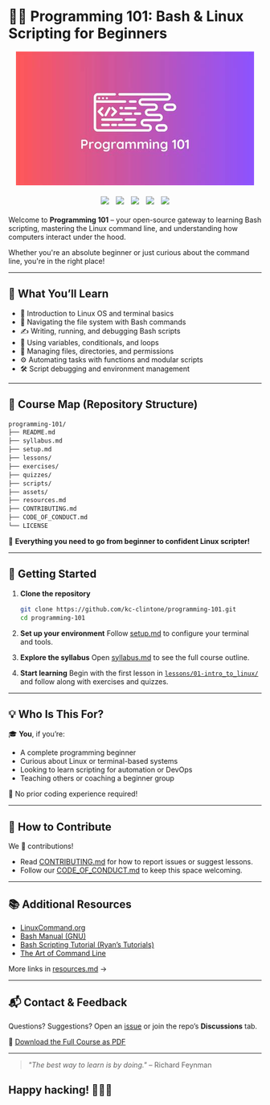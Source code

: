 # 🧑‍💻 Programming 101: Bash & Linux Scripting for Beginners

<p align="center">
  <img src="assets/images/banner.png" alt="Course Banner" />
</p>

<p align="center">
  <img src="https://img.shields.io/github/repo-size/kc-clintone/programming-101" style="margin: 5px;" />
  <img src="https://img.shields.io/github/last-commit/kc-clintone/programming-101" style="margin: 5px;" />
  <img src="https://img.shields.io/github/issues/kc-clintone/programming-101" style="margin: 5px;" />
  <img src="https://img.shields.io/github/issues-pr/kc-clintone/programming-101" style="margin: 5px;" />
  <img src="https://img.shields.io/github/license/kc-clintone/programming-101" style="margin: 5px;" />
</p>

Welcome to **Programming 101** – your open-source gateway to learning Bash scripting, mastering the Linux command line, and understanding how computers interact under the hood.

Whether you're an absolute beginner or just curious about the command line, you're in the right place!

---

## 🚀 What You’ll Learn

- 🐧 Introduction to Linux OS and terminal basics  
- 🧭 Navigating the file system with Bash commands  
- ✍️ Writing, running, and debugging Bash scripts  
- 🔁 Using variables, conditionals, and loops  
- 📂 Managing files, directories, and permissions  
- ⚙️ Automating tasks with functions and modular scripts  
- 🛠️ Script debugging and environment management  

---

## 🧭 Course Map (Repository Structure)

```markdown
programming-101/
├── README.md
├── syllabus.md
├── setup.md
├── lessons/
├── exercises/
├── quizzes/
├── scripts/
├── assets/
├── resources.md
├── CONTRIBUTING.md
├── CODE_OF_CONDUCT.md
└── LICENSE
```

🧠 **Everything you need to go from beginner to confident Linux scripter!**

---

## 📝 Getting Started

1. **Clone the repository**

   ```bash
   git clone https://github.com/kc-clintone/programming-101.git
   cd programming-101
   ```

2. **Set up your environment**
   Follow [setup.md](setup.md) to configure your terminal and tools.

3. **Explore the syllabus**
   Open [syllabus.md](syllabus.md) to see the full course outline.

4. **Start learning**
   Begin with the first lesson in [`lessons/01-intro_to_linux/`](lessons/01-intro_to_linux/what_is_linux.md) and follow along with exercises and quizzes.

---

## 💡 Who Is This For?

🎓 **You**, if you’re:

* A complete programming beginner
* Curious about Linux or terminal-based systems
* Looking to learn scripting for automation or DevOps
* Teaching others or coaching a beginner group

🧯 No prior coding experience required!

---

## 🤝 How to Contribute

We 💖 contributions!

* Read [CONTRIBUTING.md](CONTRIBUTING.md) for how to report issues or suggest lessons.
* Follow our [CODE\_OF\_CONDUCT.md](CODE_OF_CONDUCT.md) to keep this space welcoming.

---

## 📚 Additional Resources

* [LinuxCommand.org](https://linuxcommand.org/)
* [Bash Manual (GNU)](https://www.gnu.org/software/bash/manual/)
* [Bash Scripting Tutorial (Ryan’s Tutorials)](https://ryanstutorials.net/bash-scripting-tutorial/)
* [The Art of Command Line](https://github.com/jlevy/the-art-of-command-line)

More links in [resources.md](resources.md) →

---

## 📬 Contact & Feedback

Questions? Suggestions?
Open an [issue](https://github.com/kc-clintone/programming-101/issues) or join the repo’s **Discussions** tab.

📄 [Download the Full Course as PDF](assets/pdf/programming-101.pdf)

---

> *"The best way to learn is by doing."* – Richard Feynman

## Happy hacking! 🧑‍💻💥
